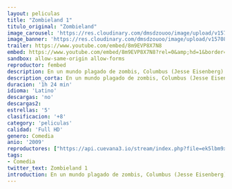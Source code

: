 ```yaml
---
layout: peliculas
title: "Zombieland 1"
titulo_original: "Zombieland"
image_carousel: 'https://res.cloudinary.com/dmsdzouoo/image/upload/v1570849172/zombieland-min_nohoa2.jpg'
image_banner: 'https://res.cloudinary.com/dmsdzouoo/image/upload/v1570849173/zombieland-2-1-min_dticoz.jpg'
trailer: https://www.youtube.com/embed/8m9EVP8X7N8
embed: https://www.youtube.com/embed/8m9EVP8X7N8?rel=0&amp;hd=1&border=0&wmode=opaque&enablejsapi=1&modestbranding=1&controls=1&showinfo=1
sandbox: allow-same-origin allow-forms
reproductor: fembed
description: En un mundo plagado de zombis, Columbus (Jesse Eisenberg) es un joven que vive aterrorizado. Pero precisamente el miedo y la cobardía le han permitido sobrevivir. Un día conoce a Tallahassse (Woody Harrelson), un gamberro cazazombies cuyo único deseo en la vida es lograr el último Twinkie (dulce americano) de la tierra. Cuando ambos conocen a Wichita (Emma Stone) y a Little Rock (Abigail Breslin), que también sobreviven al caos como pueden, tendrán que elegir entre confiar en ellos o sucumbir ante los zombies.
description_corta: En un mundo plagado de zombis, Columbus (Jesse Eisenberg) es un joven que vive aterrorizado. Pero precisamente el miedo y la cobardía le han permitido sobrevivir. Un día conoce a Tallahassse (Woody Harrelson), un gamberro cazazombies cuyo único deseo en..
duracion: '1h 24 min'
idioma: 'Latino'
descargas: 'no'
descargas2:
estrellas: '5'
clasificacion: '+8'
category: 'peliculas'
calidad: 'Full HD'
genero: Comedia
anio: '2009'
reproductores: ["https://api.cuevana3.io/stream/index.php?file=ek5lbm9xYWNrS0xJMVp5b21KREk0dFBLbjVkaHhkRGdrOG1jbnBpUnhhS1ZxcVYrbzgvUXY4aW1abjZrcEpXanZ0S21nNW01dDhpYnhJeVlnYktuNGNpU3FadVkyYURhMDlLYW5walN5ZUxZMHFadnJNZlU","https://streampelis.info/public/dist/index.html?id=ce2a54082d44038240edcfffa85f518b","https://upstream.to/embed-wy136dgbr2gh.html","https://upstream.to/embed-yvlvbvxyaxua.html","https://www.zembed.to/public/dist/asteroid.html?id=14600a0b5f3339b11ca065a0e1eacd93&title=Zombieland","https://www.ilovefembed.best/v/q4-w3cek7-33n46","https://gdriveplayer.co/embed2.php?link=3YxEV11YSJ86u7trSmG6VQWmp8UZxYoMbe14AwmFGFiLKbrjWgAiWwM58IrVyAb3nDpaYS2F2%252FeE1AKwznW5J%252F3FaR3Rfo%252B%252BgtlFtr%252Fe3cSMC3QXFlPXxXaCELwwaOeogsT%252BoY%252B4n4Y0UyqqW8iRyKkiUVBFl51ObwfzAzoBuKagPC4%252B40yZ5%252Btpp0GPVuCGkmlkspbTpNuxQdnheQu5iq"]
tags:
- Comedia
twitter_text: Zombieland 1
introduction: En un mundo plagado de zombis, Columbus (Jesse Eisenberg) es un joven que vive aterrorizado. Pero precisamente el miedo y la cobardía le han permitido sobrevivir. Un día conoce a Tallahassse (Woody Harrelson), un gamberro cazazombies cuyo único deseo en..
---
```



 








